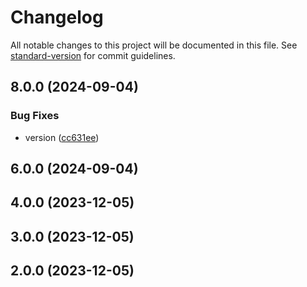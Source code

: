# Changelog

All notable changes to this project will be documented in this file. See [standard-version](https://github.com/conventional-changelog/standard-version) for commit guidelines.

## 8.0.0 (2024-09-04)


### Bug Fixes

* version ([cc631ee](https://github.com/Sellbery-Inc/amazon-sp-api/commit/cc631ee35fca4232fa560a8a48a33910a5fa1dff))

## 6.0.0 (2024-09-04)

## 4.0.0 (2023-12-05)

## 3.0.0 (2023-12-05)

## 2.0.0 (2023-12-05)
